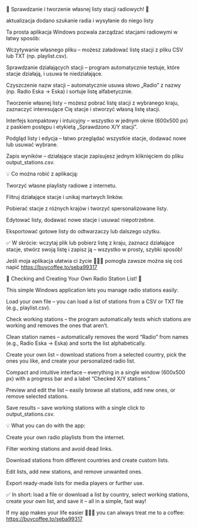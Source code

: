 🌟 Sprawdzanie i tworzenie własnej listy stacji radiowych! 🌟

aktualizacja dodano szukanie radia i wysyłanie do niego listy 

Ta prosta aplikacja Windows pozwala zarządzać stacjami radiowymi w łatwy sposób:

Wczytywanie własnego pliku – możesz załadować listę stacji z pliku CSV lub TXT (np. playlist.csv).

Sprawdzanie działających stacji – program automatycznie testuje, które stacje działają, i usuwa te niedziałające.

Czyszczenie nazw stacji – automatycznie usuwa słowo „Radio” z nazwy (np. Radio Eska → Eska) i sortuje listę alfabetycznie.

Tworzenie własnej listy – możesz pobrać listę stacji z wybranego kraju, zaznaczyć interesujące Cię stacje i stworzyć własną listę stacji.

Interfejs kompaktowy i intuicyjny – wszystko w jednym oknie (600x500 px) z paskiem postępu i etykietą „Sprawdzono X/Y stacji”.

Podgląd listy i edycja – łatwo przeglądać wszystkie stacje, dodawać nowe lub usuwać wybrane.

Zapis wyników – działające stacje zapisujesz jednym kliknięciem do pliku output_stations.csv.

💡 Co można robić z aplikacją:

Tworzyć własne playlisty radiowe z internetu.

Filtruj działające stacje i unikaj martwych linków.

Pobierać stacje z różnych krajów i tworzyć spersonalizowane listy.

Edytować listy, dodawać nowe stacje i usuwać niepotrzebne.

Eksportować gotowe listy do odtwarzaczy lub dalszego użytku.

✅ W skrócie: wczytaj plik lub pobierz listę z kraju, zaznacz działające stacje, stwórz swoją listę i zapisz ją – wszystko w prosty, szybki sposób!

Jeśli moja aplikacja ułatwia ci życie 🤣🤣🤣 pomogła zawsze można się coś napić 
https://buycoffee.to/seba99317


🌟 Checking and Creating Your Own Radio Station List! 🌟

This simple Windows application lets you manage radio stations easily:

Load your own file – you can load a list of stations from a CSV or TXT file (e.g., playlist.csv).

Check working stations – the program automatically tests which stations are working and removes the ones that aren’t.

Clean station names – automatically removes the word “Radio” from names (e.g., Radio Eska → Eska) and sorts the list alphabetically.

Create your own list – download stations from a selected country, pick the ones you like, and create your personalized radio list.

Compact and intuitive interface – everything in a single window (600x500 px) with a progress bar and a label “Checked X/Y stations.”

Preview and edit the list – easily browse all stations, add new ones, or remove selected stations.

Save results – save working stations with a single click to output_stations.csv.

💡 What you can do with the app:

Create your own radio playlists from the internet.

Filter working stations and avoid dead links.

Download stations from different countries and create custom lists.

Edit lists, add new stations, and remove unwanted ones.

Export ready-made lists for media players or further use.


✅ In short: load a file or download a list by country, select working stations, create your own list, and save it – all in a simple, fast way!

If my app makes your life easier 🤣🤣🤣 you can always treat me to a coffee: https://buycoffee.to/seba99317
